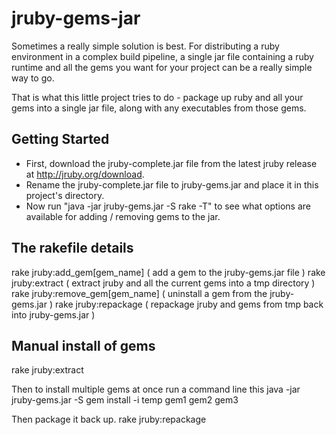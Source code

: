 # jruby-gems-jar

Sometimes a really simple solution is best. For distributing a ruby environment in a complex build pipeline,
a single jar file containing a ruby runtime and all the gems you want for your project 
can be a really simple way to go.

That is what this little project tries to do - package up ruby and all your gems into a single jar file, along with any executables from those gems.

## Getting Started

- First, download the jruby-complete.jar file from the latest jruby release at http://jruby.org/download.
- Rename the jruby-complete.jar file to jruby-gems.jar and place it in this project's directory.
- Now run "java -jar jruby-gems.jar -S rake -T" to see what options are available for adding / removing gems to the jar.


## The rakefile details

rake jruby:add_gem[gem_name]     ( add a gem to the jruby-gems.jar file )
rake jruby:extract               ( extract jruby and all the current gems into a tmp directory )
rake jruby:remove_gem[gem_name]  ( uninstall a gem from the jruby-gems.jar )
rake jruby:repackage             ( repackage jruby and gems from tmp back into jruby-gems.jar )


## Manual install of gems

rake jruby:extract

Then to install multiple gems at once run a command line this
java -jar jruby-gems.jar -S gem install -i temp gem1 gem2 gem3

Then package it back up.
rake jruby:repackage

